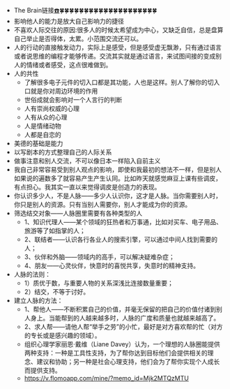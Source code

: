 - The Brain链接[☎️](brain://api.thebrain.com/g7PXu0IyM0ucARb24SvxiA/EUIkuQmB2UKSNXqma9MZZA/%E4%BA%BA%E9%99%85%E5%85%B3%E7%B3%BB)🍀🍀🍀🍀🍀🍀🍀🍀🍀🍀🍀🍀🍀🍀🍀🍀🍀🍀🍀🍀
- 影响他人的能力是放大自己影响力的捷径
- 不喜欢人际交往的原因:很多人的时候太希望成为中心，又缺乏自信，总是盘算自己举止是否得体，太累。小范围交流还可以。
- 人的行动的直接触发动力，实际上是感受，但是感受虚无飘渺，只有通过语言或者说思维的编程才能够传递。交流其实就是通过语言，来试图间接的变成别人的情绪或者感受，这点很难做到。
- 人的共性
    - 了解很多电子元件的切入口都是其功能，人也是这样。别人了解你的切入口就是你对周边环境的作用
    - 世俗成就会影响对一个人言行的判断
    - 人有崇尚权威的心理
    - 人有从众的心理
    - 人是情绪动物
    - 人都是自恋的
- 美德的基础是能力
- 以写剧本的方式整理自己的人际关系
- 做事注意和别人交流，不可以像日本一样陷入自前主义
- 我自己非常容易受到别人观点的影响，即使和我最初的想法不一样，但是别人如果说的遍数多了就容易产生产生认同。比如昨天就感觉麻豆上课有些调皮，有点担心。我其实一直以来觉得调皮是创造力的表现。
- 你认识多少人，不是人脉——多少人认识你，这才是人脉。当你需要别人时，你只是别人的资源。只有当别人需要你，别人才能成为你的资源。
- 筛选结交对象——人脉圈里需要有各种类型的人
    - 1、知识代理人——某个领域的狂热者和万事通，比如对买车、电子用品、旅游等了如指掌的人；
    - 2、联结者——认识各行各业人的搜索引擎，可以通过中间人找到需要的人；
    - 3、伙伴和外脑——领域内的高手，可以解决疑难杂症；
    - 4、朋友——心灵伙伴，快意时的喜悦共享，失意时的精神支持。
- 人脉的法则：
    - 1）质优于数，与重要人物的关系深浅比连接数量重要；
    - 2）结交，不等于讨好。
- 建立人脉的方法：
    - 1、帮他人——不断积累自己的价值，并毫无保留的把自己的价值付诸到别人身上。当能帮到的人越来越多时，人脉的广度和质量也就越来越高了。
    - 2、求人帮——请他人帮“举手之劳”的小忙，最好是对方喜欢帮的忙（对方的专长或是感兴趣的领域）。
    - 组织心理学家丽恩·戴维（Liane Davey）认为，一个理想的人脉圈能提供两种支持：一种是工具性支持，为了帮你达到目标他们会提供相关的理念、建议和协助；另一种是社会心理支持，他们会为了帮你实现个人成长而提供支持。
    - https://v.flomoapp.com/mine/?memo_id=Mjk2MTQzMTU
